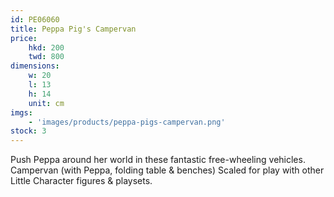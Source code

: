 ```yaml
---
id: PE06060
title: Peppa Pig's Campervan
price:
    hkd: 200
    twd: 800
dimensions:
    w: 20
    l: 13
    h: 14
    unit: cm
imgs: 
    - 'images/products/peppa-pigs-campervan.png'
stock: 3
---
```

Push Peppa around her world in these fantastic free-wheeling vehicles. 
Campervan (with Peppa, folding table & benches) 
Scaled for play with other Little Character figures & playsets.